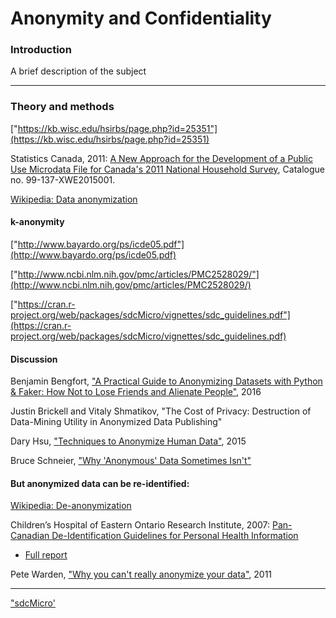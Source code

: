 # Anonymity and Confidentiality

### Introduction

A brief description of the subject

---
### Theory and methods

["https://kb.wisc.edu/hsirbs/page.php?id=25351"](https://kb.wisc.edu/hsirbs/page.php?id=25351)

Statistics Canada, 2011: [A New Approach for the Development of a Public Use Microdata File for Canada's 2011 National Household Survey](https://www12.statcan.gc.ca/nhs-enm/2011/ref/pumf-fmgd/index-eng.cfm), Catalogue no. 99-137-XWE2015001.

[Wikipedia: Data anonymization](https://en.wikipedia.org/wiki/Data_anonymization)

#### k-anonymity

["http://www.bayardo.org/ps/icde05.pdf"](http://www.bayardo.org/ps/icde05.pdf)

["http://www.ncbi.nlm.nih.gov/pmc/articles/PMC2528029/"](http://www.ncbi.nlm.nih.gov/pmc/articles/PMC2528029/)

["https://cran.r-project.org/web/packages/sdcMicro/vignettes/sdc_guidelines.pdf"](https://cran.r-project.org/web/packages/sdcMicro/vignettes/sdc_guidelines.pdf)

#### Discussion

Benjamin Bengfort, ["A Practical Guide to Anonymizing Datasets with Python & Faker: How Not to Lose Friends and Alienate People"](http://blog.districtdatalabs.com/a-practical-guide-to-anonymizing-datasets-with-python-faker), 2016

Justin Brickell and Vitaly Shmatikov, "The Cost of Privacy: Destruction of Data-Mining Utility in Anonymized Data Publishing"

Dary Hsu, ["Techniques to Anonymize Human Data"](http://blog.datasift.com/2015/04/09/techniques-to-anonymize-human-data/), 2015

Bruce Schneier, ["Why 'Anonymous' Data Sometimes Isn't"](http://archive.wired.com/politics/security/commentary/securitymatters/2007/12/securitymatters_1213)

#### But anonymized data can be re-identified:

[Wikipedia: De-anonymization](https://en.wikipedia.org/wiki/De-anonymization)

Children’s Hospital of Eastern Ontario Research Institute, 2007: [Pan-Canadian De-Identification Guidelines for Personal Health Information](https://www.priv.gc.ca/resource/cp/2006-2007/p_200607_04_e.asp)

* [Full report](http://www.ehealthinformation.ca/wp-content/uploads/2014/07/2007-Pan-Canadian-De-Identification-Guidelines.pdf)

Pete Warden, ["Why you can't really anonymize your data"](https://www.oreilly.com/ideas/anonymize-data-limits), 2011


---

["sdcMicro'](https://cran.r-project.org/web/packages/sdcMicro/sdcMicro.pdf)





